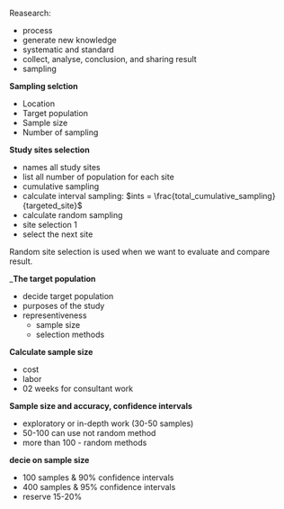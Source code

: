 Reasearch: 
- process
- generate new knowledge
- systematic and standard
- collect, analyse, conclusion, and sharing result
- sampling

__Sampling selction__
- Location
- Target population
- Sample size
- Number of sampling

__Study sites selection__
- names all study sites
- list all number of population for each site
- cumulative sampling
- calculate  interval sampling: $ints = \frac{total_cumulative_sampling}{targeted_site}$
- calculate random sampling
- site selection 1
- select the next site

Random site selection is used when we want to evaluate and compare result. 

___The target population__
- decide target population
- purposes of the study
- representiveness
  - sample size
  - selection methods
 
__Calculate sample size__
- cost
- labor
- 02 weeks for consultant work

__Sample size and accuracy, confidence intervals__
- exploratory or in-depth work (30-50 samples)
- 50-100 can use not random method
- more than 100 - random methods

__decie on sample size__
- 100 samples  & 90% confidence intervals
- 400 samples & 95% confidence intervals
- reserve 15-20%

 

